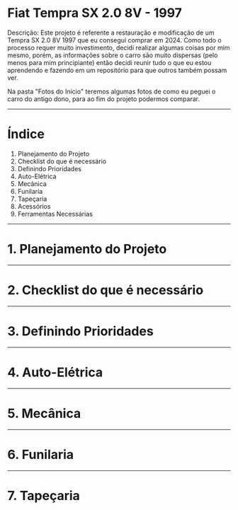 # Fiat Tempra SX 2.0 8V - 1997

Descrição:
Este projeto é referente a restauração e modificação de um Tempra SX 2.0 8V 1997 que eu consegui comprar em 2024.
Como todo o processo requer muito investimento, decidi realizar algumas coisas por mim mesmo, porém, as informações sobre o carro são muito dispersas (pelo menos para mim principiante) então decidi reunir tudo o que eu estou aprendendo e fazendo em um repositório para que outros também possam ver.

Na pasta "Fotos do Início" teremos algumas fotos de como eu peguei o carro do antigo dono, para ao fim do projeto podermos comparar.

---
# Índice
1. Planejamento do Projeto
2. Checklist do que é necessário
3. Definindo Prioridades
4. Auto-Elétrica
5. Mecânica
6. Funilaria
7. Tapeçaria
8. Acessórios
9. Ferramentas Necessárias
---

# 1. Planejamento do Projeto

---

# 2. Checklist do que é necessário

---

# 3. Definindo Prioridades

---

# 4. Auto-Elétrica

---

# 5. Mecânica

---

# 6. Funilaria

---

# 7. Tapeçaria
